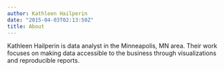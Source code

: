 ```yaml
---
author: Kathleen Hailperin
date: "2015-04-03T02:13:50Z"
title: About
---
```


Kathleen Hailperin is data analyst in the Minneapolis, MN area. Their work focuses on making data accessible to the business through visualizations and reproducible reports.
